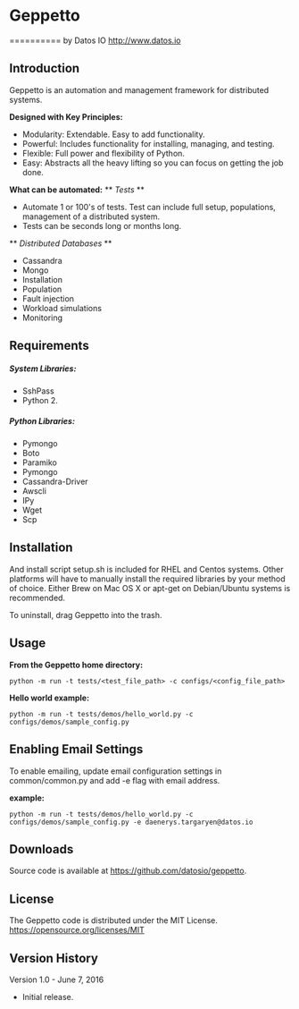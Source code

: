 # Geppetto
==========
by Datos IO
<http://www.datos.io>

Introduction
------------
Geppetto is an automation and management framework for distributed systems. 

**Designed with Key Principles:**
* Modularity: Extendable. Easy to add functionality.
* Powerful: Includes functionality for installing, managing, and testing.
* Flexible: Full power and flexibility of Python.
* Easy: Abstracts all the heavy lifting so you can focus on getting the job done.

**What can be automated:**
**  *Tests* **
* Automate 1 or 100's of tests. Test can include full setup, populations, management of a distributed system.
* Tests can be seconds long or months long.

** *Distributed Databases* **
* Cassandra
* Mongo
* Installation
* Population
* Fault injection
* Workload simulations
* Monitoring

Requirements
------------
##### System Libraries:
* SshPass
* Python 2.

##### Python Libraries: 
* Pymongo
* Boto
* Paramiko
* Pymongo
* Cassandra-Driver
* Awscli
* IPy
* Wget
* Scp

Installation
------------

And install script setup.sh is included for RHEL and Centos systems. Other platforms 
will have to manually install the required libraries by your method of choice. 
Either Brew on Mac OS X or apt-get on Debian/Ubuntu systems is recommended. 

To uninstall, drag Geppetto into the trash.

Usage
-----
**From the Geppetto home directory:**
```
python -m run -t tests/<test_file_path> -c configs/<config_file_path>
```

**Hello world example:**
```
python -m run -t tests/demos/hello_world.py -c configs/demos/sample_config.py
```

Enabling Email Settings
-----------------------
To enable emailing, update email configuration settings in common/common.py 
and add -e flag with email address.

**example:**
```
python -m run -t tests/demos/hello_world.py -c configs/demos/sample_config.py -e daenerys.targaryen@datos.io
```

Downloads
---------

Source code is available at <https://github.com/datosio/geppetto>.

License
-------

The Geppetto code is distributed under the MIT License. <https://opensource.org/licenses/MIT>


Version History
---------------

Version 1.0 - June 7, 2016

* Initial release.